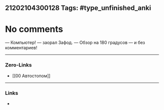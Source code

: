 21202104300128
Tags: #type_unfinished_anki 
---
# No comments

— Компьютер! — заорал Зафод. — Обзор на 180 градусов — и без комментариев!

---
### Zero-Links
- [[00 Автостопом]]
---
### Links
-